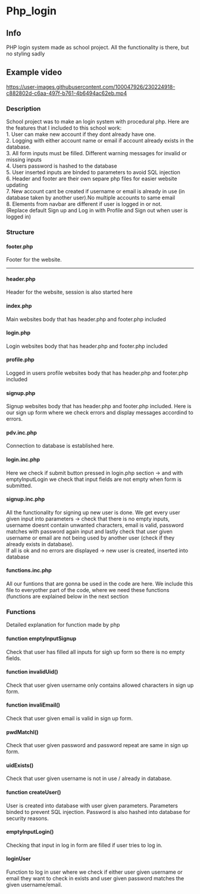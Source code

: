 # Php_login
<h2> Info </h2>
<div>PHP login system made as school project. All the functionality is there, but no styling sadly </div>


<h2> Example video</h2>


https://user-images.githubusercontent.com/100047926/230224918-c882802d-c6aa-497f-b761-4b6494ac62eb.mp4


<h3>Description </h3>
<div> School project was to make an login system with procedural php. Here are the features that I included to this school work: </div>
<div>1. User can make new account if they dont already have one.</div>
<div>2. Logging with either account name or email if account already exists in the database.</div>
<div>3. All form inputs must be filled. Different warning messages for invalid or missing inputs</div>
<div>4. Users password is hashed to the database</div>
<div>5. User inserted inputs are binded to parameters to avoid SQL injection</div>
<div>6. Header and footer are their own separe php files for easier website updating</div>
<div>7. New account cant be created if username or email is already in use (in database taken by another user).No multiple accounts to same email</div>
<div>8. Elements from navbar are different if user is logged in or not. </div> <div>(Replace default Sign up and Log in with Profile and Sign out when user is logged in)  </div>

<h3> Structure </h3>
<h4>footer.php </h4>
<div> Footer for the website.</div>
<hr>
<h4> header.php</h4>
<div>Header for the website, session is also started here </div>

<h4> index.php</h4>
<div>Main websites body that has header.php and footer.php included</div>

<h4> login.php</h4>
<div>Login websites body that has header.php and footer.php included</div>

<h4> profile.php</h4>
<div>Logged in users profile websites body that has header.php and footer.php included</div>

<h4> signup.php</h4>
<div>Signup websites body that has header.php and footer.php included. Here is our sign up form where we check errors and display messages accordind to errors.</div>

<h4> pdv.inc.php</h4>
<div>Connection to database is established here.</div>

<h4> login.inc.php</h4>
<div>Here we check if submit button pressed in login.php section -> and with emptyInputLogin we check that input fields are not empty when form is submitted. </div>

<h4> signup.inc.php</h4>
<div>All the functionality for signing up new user is done. We get every user given input into parameters -> check that there is no empty inputs, username doesnt contain unwanted characters, email is valid, password matches with password again input and lastly check that user given username or email are not being used by another user (check if they already exists in database). </div>
<div> If all is ok and no errors are displayed -> new user is created, inserted into database </div>



<h4> functions.inc.php</h4>
<div>All our funtions that are gonna be used in the code are here. We include this file to everyother part of the code, where we need these functions (functions are explained below in the next section </div>

<h3> Functions </h3>
<div> Detailed explanation for function made by php</div>

<h4> function emptyInputSignup </h4>
<div>Check that user has filled all inputs for sigh up form so there is no empty fields.</div>

<h4> function invalidUid() </h4>
<div>Check that user given username only contains allowed characters in sign up form.</div>

<h4> function invaliEmail() </h4>
<div>Check that user given email is valid in sign up form.</div>

<h4> pwdMatchl() </h4>
<div>Check that user given password and password repeat are same in sign up form.</div>

<h4> uidExists() </h4>
<div>Check that user given username is not in use / already in database.</div>

<h4> function createUser() </h4>
<div>User is created into database with user given parameters. Parameters binded to prevent SQL injection. Password is also hashed into database for security reasons.</div>

<h4> emptyInputLogin()</h4>
<div>Checking that input in log in form are filled if user tries to log in.</div>

<h4>loginUser </h4>
<div> Function to log in user where we check if either user given username or email they want to check in exists and user given password matches the given username/email.</div>
